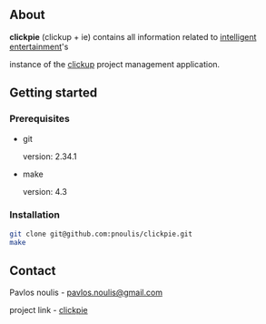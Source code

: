 ## About

**clickpie** (clickup + ie) contains all information related to [intelligent entertainment]'s 

instance of the [clickup] project management application.

## Getting started

### Prerequisites

- git

  version: 2.34.1

- make
  
  version: 4.3

### Installation

```sh
git clone git@github.com:pnoulis/clickpie.git
make
```

## Contact

Pavlos noulis - pavlos.noulis@gmail.com

project link - [clickpie](https://github.com/pnoulis/clickpie)


[clickup]: https://clickup.com/
[intelligent entertainment]: https://iegroup.gr/
